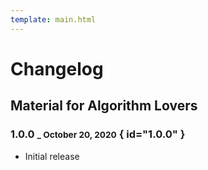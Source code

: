 ```yaml
---
template: main.html
---
```


# Changelog

## Material for Algorithm Lovers

### 1.0.0 <small>_ October 20, 2020</small> { id="1.0.0" }

- Initial release
